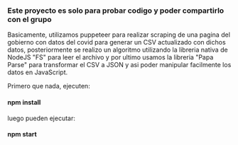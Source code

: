 ### Este proyecto es solo para probar codigo y poder compartirlo con el grupo
Basicamente, utilizamos puppeteer para realizar scraping de una pagina del gobierno con datos del covid para generar un CSV actualizado con dichos datos, posteriormente se realizo un algoritmo utilizando la libreria nativa de NodeJS "FS" para leer el archivo y por ultimo usamos la libreria "Papa Parse" para transformar el CSV a JSON y asi poder manipular facilmente los datos en JavaScript.

Primero que nada, ejecuten:

#### npm install

luego pueden ejecutar:

#### npm start
